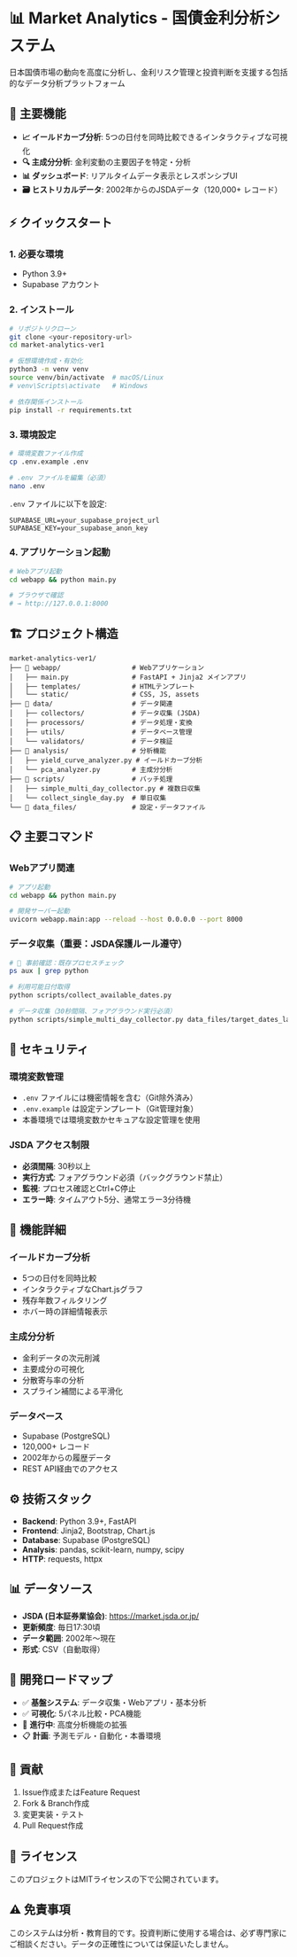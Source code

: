 # 📊 Market Analytics - 国債金利分析システム

日本国債市場の動向を高度に分析し、金利リスク管理と投資判断を支援する包括的なデータ分析プラットフォーム

## 🎯 主要機能

- **📈 イールドカーブ分析**: 5つの日付を同時比較できるインタラクティブな可視化
- **🔍 主成分分析**: 金利変動の主要因子を特定・分析
- **📊 ダッシュボード**: リアルタイムデータ表示とレスポンシブUI
- **🗃️ ヒストリカルデータ**: 2002年からのJSDAデータ（120,000+ レコード）

## ⚡ クイックスタート

### 1. 必要な環境
- Python 3.9+
- Supabase アカウント

### 2. インストール

```bash
# リポジトリクローン
git clone <your-repository-url>
cd market-analytics-ver1

# 仮想環境作成・有効化
python3 -m venv venv
source venv/bin/activate  # macOS/Linux
# venv\Scripts\activate   # Windows

# 依存関係インストール
pip install -r requirements.txt
```

### 3. 環境設定

```bash
# 環境変数ファイル作成
cp .env.example .env

# .env ファイルを編集（必須）
nano .env
```

`.env` ファイルに以下を設定:
```env
SUPABASE_URL=your_supabase_project_url
SUPABASE_KEY=your_supabase_anon_key
```

### 4. アプリケーション起動

```bash
# Webアプリ起動
cd webapp && python main.py

# ブラウザで確認
# → http://127.0.0.1:8000
```

## 🏗️ プロジェクト構造

```
market-analytics-ver1/
├── 📁 webapp/                  # Webアプリケーション
│   ├── main.py                # FastAPI + Jinja2 メインアプリ
│   ├── templates/             # HTMLテンプレート
│   └── static/                # CSS, JS, assets
├── 📁 data/                    # データ関連
│   ├── collectors/            # データ収集 (JSDA)
│   ├── processors/            # データ処理・変換
│   ├── utils/                 # データベース管理
│   └── validators/            # データ検証
├── 📁 analysis/                # 分析機能
│   ├── yield_curve_analyzer.py # イールドカーブ分析
│   └── pca_analyzer.py        # 主成分分析
├── 📁 scripts/                 # バッチ処理
│   ├── simple_multi_day_collector.py # 複数日収集
│   └── collect_single_day.py  # 単日収集
└── 📁 data_files/              # 設定・データファイル
```

## 📋 主要コマンド

### Webアプリ関連
```bash
# アプリ起動
cd webapp && python main.py

# 開発サーバー起動
uvicorn webapp.main:app --reload --host 0.0.0.0 --port 8000
```

### データ収集（重要：JSDA保護ルール遵守）
```bash
# 🚨 事前確認：既存プロセスチェック
ps aux | grep python

# 利用可能日付取得
python scripts/collect_available_dates.py

# データ収集（30秒間隔、フォアグラウンド実行必須）
python scripts/simple_multi_day_collector.py data_files/target_dates_latest.json
```

## 🔐 セキュリティ

### 環境変数管理
- `.env` ファイルには機密情報を含む（Git除外済み）
- `.env.example` は設定テンプレート（Git管理対象）
- 本番環境では環境変数かセキュアな設定管理を使用

### JSDA アクセス制限
- **必須間隔**: 30秒以上
- **実行方式**: フォアグラウンド必須（バックグラウンド禁止）
- **監視**: プロセス確認とCtrl+C停止
- **エラー時**: タイムアウト5分、通常エラー3分待機

## 🎨 機能詳細

### イールドカーブ分析
- 5つの日付を同時比較
- インタラクティブなChart.jsグラフ
- 残存年数フィルタリング
- ホバー時の詳細情報表示

### 主成分分析
- 金利データの次元削減
- 主要成分の可視化
- 分散寄与率の分析
- スプライン補間による平滑化

### データベース
- Supabase (PostgreSQL) 
- 120,000+ レコード
- 2002年からの履歴データ
- REST API経由でのアクセス

## ⚙️ 技術スタック

- **Backend**: Python 3.9+, FastAPI
- **Frontend**: Jinja2, Bootstrap, Chart.js
- **Database**: Supabase (PostgreSQL)
- **Analysis**: pandas, scikit-learn, numpy, scipy
- **HTTP**: requests, httpx

## 📊 データソース

- **JSDA (日本証券業協会)**: https://market.jsda.or.jp/
- **更新頻度**: 毎日17:30頃
- **データ範囲**: 2002年～現在
- **形式**: CSV（自動取得）

## 🚀 開発ロードマップ

- ✅ **基盤システム**: データ収集・Webアプリ・基本分析
- ✅ **可視化**: 5パネル比較・PCA機能
- 🔄 **進行中**: 高度分析機能の拡張
- 📋 **計画**: 予測モデル・自動化・本番環境

## 🤝 貢献

1. Issue作成またはFeature Request
2. Fork & Branch作成
3. 変更実装・テスト
4. Pull Request作成

## 📄 ライセンス

このプロジェクトはMITライセンスの下で公開されています。

## ⚠️ 免責事項

このシステムは分析・教育目的です。投資判断に使用する場合は、必ず専門家にご相談ください。データの正確性については保証いたしません。